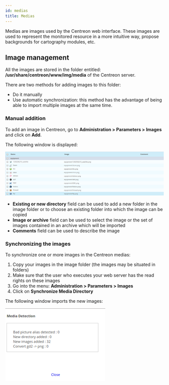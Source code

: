 ```yaml
---
id: medias
title: Medias
---
```


Medias are images used by the Centreon web interface. These images are used to
represent the monitored resource in a more intuitive way, propose backgrounds
for cartography modules, etc.

## Image management

All the images are stored in the folder entitled:
**/usr/share/centreon/www/img/media** of the Centreon server.

There are two methods for adding images to this folder:

- Do it manually
- Use automatic synchronization: this method has the advantage of being able
to import multiple images at the same time.

### Manual addition

To add an image in Centreon, go to **Administration > Parameters > Images** and
click on **Add**.

The following window is displayed:

![image](../../assets/administration/dmedias.png)

- **Existing or new directory** field can be used to add a new folder in the
image folder or to choose an existing folder into which the image can be
copied
- **Image or archive** field can be used to select the image or the set of
images contained in an archive which will be imported
- **Comments** field can be used to describe the image

### Synchronizing the images

To synchronize one or more images in the Centreon medias:

1. Copy your images in the image folder (the images may be situated in folders)
2. Make sure that the user who executes your web server has the read rights on
these images
3. Go into the menu: **Administration > Parameters > Images**
4. Click on **Synchronize Media Directory**

The following window imports the new images:

![image](../../assets/administration/dmediasimports.png)
